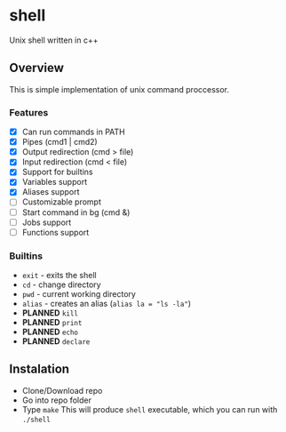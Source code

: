 # shell
Unix shell written in c++

## Overview
This is simple implementation of unix command proccessor.

### Features
 - [X] Can run commands in PATH
 - [X] Pipes (cmd1 | cmd2)
 - [X] Output redirection (cmd > file)
 - [X] Input redirection (cmd < file)
 - [X] Support for builtins
 - [X] Variables support
 - [X] Aliases support
 - [ ] Customizable prompt
 - [ ] Start command in bg (cmd &)
 - [ ] Jobs support
 - [ ] Functions support

### Builtins
 - `exit` - exits the shell
 - `cd` - change directory
 - `pwd` - current working directory
 - `alias` - creates an alias (`alias la = "ls -la"`)
 - **PLANNED** `kill`
 - **PLANNED** `print`
 - **PLANNED** `echo`
 - **PLANNED** `declare` 

## Instalation
 - Clone/Download repo
 - Go into repo folder
 - Type `make`
This will produce `shell` executable, which you can run with `./shell`

